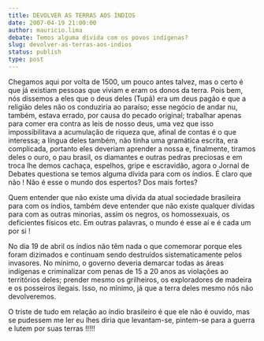 ```yaml
---
title: DEVOLVER AS TERRAS AOS ÍNDIOS
date: 2007-04-19 21:00:00
author: mauricio.lima
debate: Temos alguma dívida com os povos indígenas?
slug: devolver-as-terras-aos-indios
status: publish 
type: post
---
```


Chegamos aqui por volta de 1500, um pouco antes talvez, mas o certo é que já existiam pessoas que viviam e eram os donos da terra. Pois bem, nós dissemos a eles que o deus deles (Tupã) era um deus pagão e que a religião deles não os conduziria ao paraíso; esse negócio de andar nu, também, estava errado, por causa do pecado original; trabalhar apenas para comer era contra as leis de nosso deus, uma vez que isso impossibilitava a acumulação de riqueza que, afinal de contas é o que interessa; a língua deles também, não tinha uma gramática escrita, era complicada, portanto eles deveriam aprender a nossa e, finalmente, tiramos deles o ouro, o pau brasil, os diamantes e outras pedras preciosas e em troca lhe demos cachaça, espelhos, gripe e escravidão, agora o Jornal de Debates questiona se temos alguma dívida para com os índios. É claro que não ! Não é esse o mundo dos espertos? Dos mais fortes?  

Quem entender que não existe uma dívida da atual sociedade brasileira para com os índios, também deve entender que não existe qualquer dívidas para com as outras minorias, assim os negros, os homossexuais, os deficientes físicos etc. Em outras palavras, o mundo é esse aí e é cada um por si !  

No dia 19 de abril os índios não têm nada o que comemorar porque eles foram dizimados e continuam sendo destruídos sistematicamente pelos invasores. No mínimo, o governo deveria demarcar todas as áreas indígenas e criminalizar com penas de 15 a 20 anos as violações ao territórios deles; prender mesmo os grilheiros, os exploradores de madeira e os posseiros ilegais. Isso, no mínimo, já que a terra deles mesmo nós não devolveremos.  

O triste de tudo em relação ao índio brasileiro é que ele não é ouvido, mas se pudessem me ler eu lhes diria que levantam-se, pintem-se para a guerra e lutem por suas terras !!!!!
